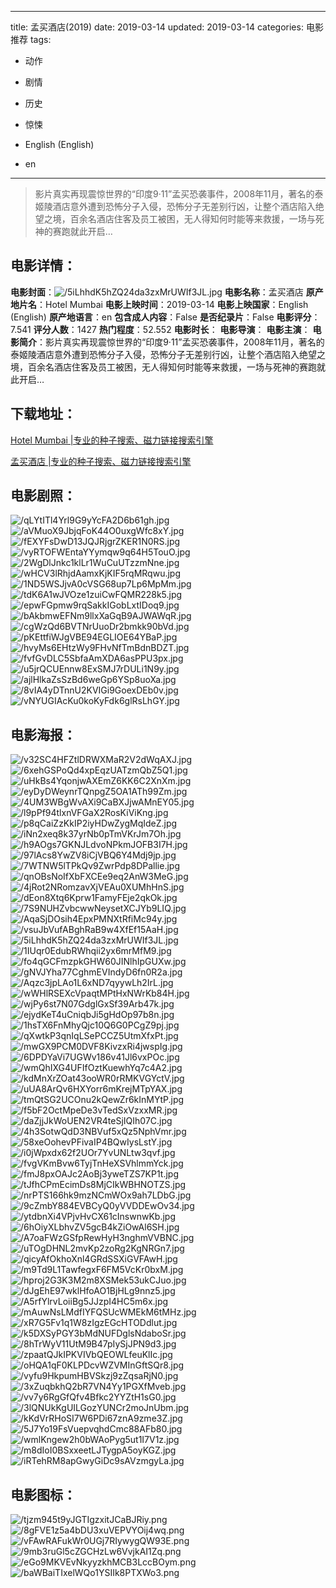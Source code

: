 
---
title: 孟买酒店(2019)
date: 2019-03-14
updated: 2019-03-14
categories: 电影推荐
tags:
- 动作
- 剧情
- 历史
- 惊悚

- English (English)
- en
---


> 影片真实再现震惊世界的“印度9·11”孟买恐袭事件，2008年11月，著名的泰姬陵酒店意外遭到恐怖分子入侵，恐怖分子无差别行凶，让整个酒店陷入绝望之境，百余名酒店住客及员工被困，无人得知何时能等来救援，一场与死神的赛跑就此开启…

## **电影详情**：

**电影封面**：<img src="https://image.tmdb.org/t/p/w200/5iLhhdK5hZQ24da3zxMrUWIf3JL.jpg" alt="/5iLhhdK5hZQ24da3zxMrUWIf3JL.jpg" title="/5iLhhdK5hZQ24da3zxMrUWIf3JL.jpg">
**电影名称**：孟买酒店
**原产地片名**：Hotel Mumbai
**电影上映时间**：2019-03-14
**电影上映国家**：English (English)
**原产地语言**：en
**包含成人内容**：False
**是否纪录片**：False
**电影评分**：7.541
**评分人数**：1427
**热门程度**：52.552
**电影时长**：
**电影导演**：
**电影主演**：
**电影简介**：影片真实再现震惊世界的“印度9·11”孟买恐袭事件，2008年11月，著名的泰姬陵酒店意外遭到恐怖分子入侵，恐怖分子无差别行凶，让整个酒店陷入绝望之境，百余名酒店住客及员工被困，无人得知何时能等来救援，一场与死神的赛跑就此开启…

## **下载地址**：
[Hotel Mumbai |专业的种子搜索、磁力链接搜索引擎](https://movie.amd794.com:2083/?search=Hotel%20Mumbai&ordering=&mode=match_phrase&page_size=10&page=1)

[孟买酒店 |专业的种子搜索、磁力链接搜索引擎](https://movie.amd794.com:2083/?search=%E5%AD%9F%E4%B9%B0%E9%85%92%E5%BA%97&ordering=&mode=match_phrase&page_size=10&page=1)
 

## **电影剧照**：
<img src="https://image.tmdb.org/t/p/original/qLYtITl4Yrl9G9yYcFA2D6b61gh.jpg" alt="/qLYtITl4Yrl9G9yYcFA2D6b61gh.jpg" title="/qLYtITl4Yrl9G9yYcFA2D6b61gh.jpg"><img src="https://image.tmdb.org/t/p/original/aVMuoX9JbjqFoK44O0uxgWfc8xY.jpg" alt="/aVMuoX9JbjqFoK44O0uxgWfc8xY.jpg" title="/aVMuoX9JbjqFoK44O0uxgWfc8xY.jpg"><img src="https://image.tmdb.org/t/p/original/fEXYFsDwD13JQJRjgrZKER1N0RS.jpg" alt="/fEXYFsDwD13JQJRjgrZKER1N0RS.jpg" title="/fEXYFsDwD13JQJRjgrZKER1N0RS.jpg"><img src="https://image.tmdb.org/t/p/original/vyRTOFWEntaYYymqw9q64H5TouO.jpg" alt="/vyRTOFWEntaYYymqw9q64H5TouO.jpg" title="/vyRTOFWEntaYYymqw9q64H5TouO.jpg"><img src="https://image.tmdb.org/t/p/original/2WgDlJnkc1klLr1WuCuUTzzmNne.jpg" alt="/2WgDlJnkc1klLr1WuCuUTzzmNne.jpg" title="/2WgDlJnkc1klLr1WuCuUTzzmNne.jpg"><img src="https://image.tmdb.org/t/p/original/wHCV3lRhjdAamxKjKIF5rqMRqwu.jpg" alt="/wHCV3lRhjdAamxKjKIF5rqMRqwu.jpg" title="/wHCV3lRhjdAamxKjKIF5rqMRqwu.jpg"><img src="https://image.tmdb.org/t/p/original/1ND5WSJjvA0cVSG68up7Lp6MpMm.jpg" alt="/1ND5WSJjvA0cVSG68up7Lp6MpMm.jpg" title="/1ND5WSJjvA0cVSG68up7Lp6MpMm.jpg"><img src="https://image.tmdb.org/t/p/original/tdK6A1wJVOze1zuiCwFQMR228k5.jpg" alt="/tdK6A1wJVOze1zuiCwFQMR228k5.jpg" title="/tdK6A1wJVOze1zuiCwFQMR228k5.jpg"><img src="https://image.tmdb.org/t/p/original/epwFGpmw9rqSakkIGobLxtIDoq9.jpg" alt="/epwFGpmw9rqSakkIGobLxtIDoq9.jpg" title="/epwFGpmw9rqSakkIGobLxtIDoq9.jpg"><img src="https://image.tmdb.org/t/p/original/bAkbmwEFNm9llxXaGqB9AJWAWqR.jpg" alt="/bAkbmwEFNm9llxXaGqB9AJWAWqR.jpg" title="/bAkbmwEFNm9llxXaGqB9AJWAWqR.jpg"><img src="https://image.tmdb.org/t/p/original/cgWzQd6BVTNrUuoDr2bmkk90bVd.jpg" alt="/cgWzQd6BVTNrUuoDr2bmkk90bVd.jpg" title="/cgWzQd6BVTNrUuoDr2bmkk90bVd.jpg"><img src="https://image.tmdb.org/t/p/original/pKEttfiWJgVBE94EGLIOE64YBaP.jpg" alt="/pKEttfiWJgVBE94EGLIOE64YBaP.jpg" title="/pKEttfiWJgVBE94EGLIOE64YBaP.jpg"><img src="https://image.tmdb.org/t/p/original/hvyMs6EHtzWy9FHvNfTmBdnBDZT.jpg" alt="/hvyMs6EHtzWy9FHvNfTmBdnBDZT.jpg" title="/hvyMs6EHtzWy9FHvNfTmBdnBDZT.jpg"><img src="https://image.tmdb.org/t/p/original/fvfGvDLC5SbfaAmXDA6asPPU3px.jpg" alt="/fvfGvDLC5SbfaAmXDA6asPPU3px.jpg" title="/fvfGvDLC5SbfaAmXDA6asPPU3px.jpg"><img src="https://image.tmdb.org/t/p/original/u5jrQCUEnnw8ExSMJ7rDULi1N9y.jpg" alt="/u5jrQCUEnnw8ExSMJ7rDULi1N9y.jpg" title="/u5jrQCUEnnw8ExSMJ7rDULi1N9y.jpg"><img src="https://image.tmdb.org/t/p/original/ajlHlkaZsSzBd6weGp6YSp8uoXa.jpg" alt="/ajlHlkaZsSzBd6weGp6YSp8uoXa.jpg" title="/ajlHlkaZsSzBd6weGp6YSp8uoXa.jpg"><img src="https://image.tmdb.org/t/p/original/8vIA4yDTnnU2KVIGi9GoexDEb0v.jpg" alt="/8vIA4yDTnnU2KVIGi9GoexDEb0v.jpg" title="/8vIA4yDTnnU2KVIGi9GoexDEb0v.jpg"><img src="https://image.tmdb.org/t/p/original/vNYUGIAcKu0koKyFdk6glRsLhGY.jpg" alt="/vNYUGIAcKu0koKyFdk6glRsLhGY.jpg" title="/vNYUGIAcKu0koKyFdk6glRsLhGY.jpg">

## **电影海报**：
<img src="https://image.tmdb.org/t/p/original/v32SC4HFZtlDRWXMaR2V2dWqAXJ.jpg" alt="/v32SC4HFZtlDRWXMaR2V2dWqAXJ.jpg" title="/v32SC4HFZtlDRWXMaR2V2dWqAXJ.jpg"><img src="https://image.tmdb.org/t/p/original/6xehGSPoQd4xpEqzUATzmQbZ5Q1.jpg" alt="/6xehGSPoQd4xpEqzUATzmQbZ5Q1.jpg" title="/6xehGSPoQd4xpEqzUATzmQbZ5Q1.jpg"><img src="https://image.tmdb.org/t/p/original/uHkBs4YqonjwAXEmZ6KK6C2XnXm.jpg" alt="/uHkBs4YqonjwAXEmZ6KK6C2XnXm.jpg" title="/uHkBs4YqonjwAXEmZ6KK6C2XnXm.jpg"><img src="https://image.tmdb.org/t/p/original/eyDyDWeynrTQnpgZ5OA1ATh99Zm.jpg" alt="/eyDyDWeynrTQnpgZ5OA1ATh99Zm.jpg" title="/eyDyDWeynrTQnpgZ5OA1ATh99Zm.jpg"><img src="https://image.tmdb.org/t/p/original/4UM3WBgWvAXi9CaBXJjwAMnEY05.jpg" alt="/4UM3WBgWvAXi9CaBXJjwAMnEY05.jpg" title="/4UM3WBgWvAXi9CaBXJjwAMnEY05.jpg"><img src="https://image.tmdb.org/t/p/original/l9pPf94tlxnVFGaX2RosKiViKng.jpg" alt="/l9pPf94tlxnVFGaX2RosKiViKng.jpg" title="/l9pPf94tlxnVFGaX2RosKiViKng.jpg"><img src="https://image.tmdb.org/t/p/original/p8qCaiZzKkIP2iyHDwZygMqIdeZ.jpg" alt="/p8qCaiZzKkIP2iyHDwZygMqIdeZ.jpg" title="/p8qCaiZzKkIP2iyHDwZygMqIdeZ.jpg"><img src="https://image.tmdb.org/t/p/original/iNn2xeq8k37yrNb0pTmVKrJm7Oh.jpg" alt="/iNn2xeq8k37yrNb0pTmVKrJm7Oh.jpg" title="/iNn2xeq8k37yrNb0pTmVKrJm7Oh.jpg"><img src="https://image.tmdb.org/t/p/original/h9AOgs7GKNJLdvoNPkmJOFB3I7H.jpg" alt="/h9AOgs7GKNJLdvoNPkmJOFB3I7H.jpg" title="/h9AOgs7GKNJLdvoNPkmJOFB3I7H.jpg"><img src="https://image.tmdb.org/t/p/original/97lAcs8YwZV8iCjVBQ6Y4Mdj9jp.jpg" alt="/97lAcs8YwZV8iCjVBQ6Y4Mdj9jp.jpg" title="/97lAcs8YwZV8iCjVBQ6Y4Mdj9jp.jpg"><img src="https://image.tmdb.org/t/p/original/7WTNW5lTPkQv9ZwrPdp8DPallie.jpg" alt="/7WTNW5lTPkQv9ZwrPdp8DPallie.jpg" title="/7WTNW5lTPkQv9ZwrPdp8DPallie.jpg"><img src="https://image.tmdb.org/t/p/original/qnOBsNoIfXbFXCEe9eq2AnW3MeG.jpg" alt="/qnOBsNoIfXbFXCEe9eq2AnW3MeG.jpg" title="/qnOBsNoIfXbFXCEe9eq2AnW3MeG.jpg"><img src="https://image.tmdb.org/t/p/original/4jRot2NRomzavXjVEAu0XUMhHnS.jpg" alt="/4jRot2NRomzavXjVEAu0XUMhHnS.jpg" title="/4jRot2NRomzavXjVEAu0XUMhHnS.jpg"><img src="https://image.tmdb.org/t/p/original/dEon8Xtq6Kprw1FamyFEje2qkOk.jpg" alt="/dEon8Xtq6Kprw1FamyFEje2qkOk.jpg" title="/dEon8Xtq6Kprw1FamyFEje2qkOk.jpg"><img src="https://image.tmdb.org/t/p/original/7S9NUHZvbcwwNeysetXCJYb9LIQ.jpg" alt="/7S9NUHZvbcwwNeysetXCJYb9LIQ.jpg" title="/7S9NUHZvbcwwNeysetXCJYb9LIQ.jpg"><img src="https://image.tmdb.org/t/p/original/AqaSjDOsih4EpxPMNXtRfiMc94y.jpg" alt="/AqaSjDOsih4EpxPMNXtRfiMc94y.jpg" title="/AqaSjDOsih4EpxPMNXtRfiMc94y.jpg"><img src="https://image.tmdb.org/t/p/original/vsuJbVufABghRaB9w4XfEf15AaH.jpg" alt="/vsuJbVufABghRaB9w4XfEf15AaH.jpg" title="/vsuJbVufABghRaB9w4XfEf15AaH.jpg"><img src="https://image.tmdb.org/t/p/original/5iLhhdK5hZQ24da3zxMrUWIf3JL.jpg" alt="/5iLhhdK5hZQ24da3zxMrUWIf3JL.jpg" title="/5iLhhdK5hZQ24da3zxMrUWIf3JL.jpg"><img src="https://image.tmdb.org/t/p/original/1IUqr0EdubRWhqii2yx6mrMfM9.jpg" alt="/1IUqr0EdubRWhqii2yx6mrMfM9.jpg" title="/1IUqr0EdubRWhqii2yx6mrMfM9.jpg"><img src="https://image.tmdb.org/t/p/original/fo4qGCFmzpkGHW60JINlhIpGUXw.jpg" alt="/fo4qGCFmzpkGHW60JINlhIpGUXw.jpg" title="/fo4qGCFmzpkGHW60JINlhIpGUXw.jpg"><img src="https://image.tmdb.org/t/p/original/gNVJYha77CghmEVIndyD6fn0R2a.jpg" alt="/gNVJYha77CghmEVIndyD6fn0R2a.jpg" title="/gNVJYha77CghmEVIndyD6fn0R2a.jpg"><img src="https://image.tmdb.org/t/p/original/Aqzc3jpLAo1L6xND7qyywLh2IrL.jpg" alt="/Aqzc3jpLAo1L6xND7qyywLh2IrL.jpg" title="/Aqzc3jpLAo1L6xND7qyywLh2IrL.jpg"><img src="https://image.tmdb.org/t/p/original/wWHlRSEXcVpaqtMPtHxNWrKb84H.jpg" alt="/wWHlRSEXcVpaqtMPtHxNWrKb84H.jpg" title="/wWHlRSEXcVpaqtMPtHxNWrKb84H.jpg"><img src="https://image.tmdb.org/t/p/original/wjPy6st7N07GdglGxSf39Arb47k.jpg" alt="/wjPy6st7N07GdglGxSf39Arb47k.jpg" title="/wjPy6st7N07GdglGxSf39Arb47k.jpg"><img src="https://image.tmdb.org/t/p/original/ejydKeT4uCniqbJi5gHdOp97b8n.jpg" alt="/ejydKeT4uCniqbJi5gHdOp97b8n.jpg" title="/ejydKeT4uCniqbJi5gHdOp97b8n.jpg"><img src="https://image.tmdb.org/t/p/original/1hsTX6FnMhyQjc10Q6G0PCgZ9pj.jpg" alt="/1hsTX6FnMhyQjc10Q6G0PCgZ9pj.jpg" title="/1hsTX6FnMhyQjc10Q6G0PCgZ9pj.jpg"><img src="https://image.tmdb.org/t/p/original/qXwtkP3qnIqLSePCCZ5UtmXfxPt.jpg" alt="/qXwtkP3qnIqLSePCCZ5UtmXfxPt.jpg" title="/qXwtkP3qnIqLSePCCZ5UtmXfxPt.jpg"><img src="https://image.tmdb.org/t/p/original/mwGX9PCM0DVF8KivzxRi4jwspIg.jpg" alt="/mwGX9PCM0DVF8KivzxRi4jwspIg.jpg" title="/mwGX9PCM0DVF8KivzxRi4jwspIg.jpg"><img src="https://image.tmdb.org/t/p/original/6DPDYaVi7UGWv186v41Jl6vxPOc.jpg" alt="/6DPDYaVi7UGWv186v41Jl6vxPOc.jpg" title="/6DPDYaVi7UGWv186v41Jl6vxPOc.jpg"><img src="https://image.tmdb.org/t/p/original/wmQhIXG4UFIfOztKuewhYq7c4A2.jpg" alt="/wmQhIXG4UFIfOztKuewhYq7c4A2.jpg" title="/wmQhIXG4UFIfOztKuewhYq7c4A2.jpg"><img src="https://image.tmdb.org/t/p/original/kdMnXrZOat43ooWR0rRMKVGYctV.jpg" alt="/kdMnXrZOat43ooWR0rRMKVGYctV.jpg" title="/kdMnXrZOat43ooWR0rRMKVGYctV.jpg"><img src="https://image.tmdb.org/t/p/original/uUA8ArQv6HXYorr6mKrejMTpYAX.jpg" alt="/uUA8ArQv6HXYorr6mKrejMTpYAX.jpg" title="/uUA8ArQv6HXYorr6mKrejMTpYAX.jpg"><img src="https://image.tmdb.org/t/p/original/tmQtSG2UCOnu2kQewZr6kInMYtP.jpg" alt="/tmQtSG2UCOnu2kQewZr6kInMYtP.jpg" title="/tmQtSG2UCOnu2kQewZr6kInMYtP.jpg"><img src="https://image.tmdb.org/t/p/original/f5bF2OctMpeDe3vTedSxVzxxMR.jpg" alt="/f5bF2OctMpeDe3vTedSxVzxxMR.jpg" title="/f5bF2OctMpeDe3vTedSxVzxxMR.jpg"><img src="https://image.tmdb.org/t/p/original/daZjjJkWoUEN2VR4teSjIQIh07C.jpg" alt="/daZjjJkWoUEN2VR4teSjIQIh07C.jpg" title="/daZjjJkWoUEN2VR4teSjIQIh07C.jpg"><img src="https://image.tmdb.org/t/p/original/4h3SotwQdD3NBVuf5xQz5NphVmr.jpg" alt="/4h3SotwQdD3NBVuf5xQz5NphVmr.jpg" title="/4h3SotwQdD3NBVuf5xQz5NphVmr.jpg"><img src="https://image.tmdb.org/t/p/original/58xeOohevPFivaIP4BQwIysLstY.jpg" alt="/58xeOohevPFivaIP4BQwIysLstY.jpg" title="/58xeOohevPFivaIP4BQwIysLstY.jpg"><img src="https://image.tmdb.org/t/p/original/i0jWpxdx62f2UOr7YvUNLtw3qvf.jpg" alt="/i0jWpxdx62f2UOr7YvUNLtw3qvf.jpg" title="/i0jWpxdx62f2UOr7YvUNLtw3qvf.jpg"><img src="https://image.tmdb.org/t/p/original/fvgVKmBvw6TyjTnHeXSVhlmmYck.jpg" alt="/fvgVKmBvw6TyjTnHeXSVhlmmYck.jpg" title="/fvgVKmBvw6TyjTnHeXSVhlmmYck.jpg"><img src="https://image.tmdb.org/t/p/original/fmJ8pxOAJc2AoBj3yweTZS7KP1t.jpg" alt="/fmJ8pxOAJc2AoBj3yweTZS7KP1t.jpg" title="/fmJ8pxOAJc2AoBj3yweTZS7KP1t.jpg"><img src="https://image.tmdb.org/t/p/original/tJfhCPmEcimDs8MjCIkWBHNOTZS.jpg" alt="/tJfhCPmEcimDs8MjCIkWBHNOTZS.jpg" title="/tJfhCPmEcimDs8MjCIkWBHNOTZS.jpg"><img src="https://image.tmdb.org/t/p/original/nrPTS166hk9mzNCmWOx9ah7LDbG.jpg" alt="/nrPTS166hk9mzNCmWOx9ah7LDbG.jpg" title="/nrPTS166hk9mzNCmWOx9ah7LDbG.jpg"><img src="https://image.tmdb.org/t/p/original/9cZmbY884EVBCyQ0yVVDDEwOv34.jpg" alt="/9cZmbY884EVBCyQ0yVVDDEwOv34.jpg" title="/9cZmbY884EVBCyQ0yVVDDEwOv34.jpg"><img src="https://image.tmdb.org/t/p/original/ytdbnXi4VPjvHvCX61cInswnwKb.jpg" alt="/ytdbnXi4VPjvHvCX61cInswnwKb.jpg" title="/ytdbnXi4VPjvHvCX61cInswnwKb.jpg"><img src="https://image.tmdb.org/t/p/original/6hOiyXLbhvZV5gcB4kZiOwAl6SH.jpg" alt="/6hOiyXLbhvZV5gcB4kZiOwAl6SH.jpg" title="/6hOiyXLbhvZV5gcB4kZiOwAl6SH.jpg"><img src="https://image.tmdb.org/t/p/original/A7oaFWzGSfpRewHyH3nghmVVBNC.jpg" alt="/A7oaFWzGSfpRewHyH3nghmVVBNC.jpg" title="/A7oaFWzGSfpRewHyH3nghmVVBNC.jpg"><img src="https://image.tmdb.org/t/p/original/uTOgDHNL2mvKp2zoRg2KgNRGn7.jpg" alt="/uTOgDHNL2mvKp2zoRg2KgNRGn7.jpg" title="/uTOgDHNL2mvKp2zoRg2KgNRGn7.jpg"><img src="https://image.tmdb.org/t/p/original/qicyAfOkhoXnl4GRdSSXiGVFAwH.jpg" alt="/qicyAfOkhoXnl4GRdSSXiGVFAwH.jpg" title="/qicyAfOkhoXnl4GRdSSXiGVFAwH.jpg"><img src="https://image.tmdb.org/t/p/original/m9Td9L1TawfegxF6FM5VcKr0bxM.jpg" alt="/m9Td9L1TawfegxF6FM5VcKr0bxM.jpg" title="/m9Td9L1TawfegxF6FM5VcKr0bxM.jpg"><img src="https://image.tmdb.org/t/p/original/hproj2G3K3M2m8XSMek53ukCJuo.jpg" alt="/hproj2G3K3M2m8XSMek53ukCJuo.jpg" title="/hproj2G3K3M2m8XSMek53ukCJuo.jpg"><img src="https://image.tmdb.org/t/p/original/dJgEhE97wklHfoAO1BjHLg9nnz5.jpg" alt="/dJgEhE97wklHfoAO1BjHLg9nnz5.jpg" title="/dJgEhE97wklHfoAO1BjHLg9nnz5.jpg"><img src="https://image.tmdb.org/t/p/original/A5rfYlrvLoiiBg5JJzpI4HC5m6x.jpg" alt="/A5rfYlrvLoiiBg5JJzpI4HC5m6x.jpg" title="/A5rfYlrvLoiiBg5JJzpI4HC5m6x.jpg"><img src="https://image.tmdb.org/t/p/original/mAuwNsLMdfIYFQSUcWMEkM6tMHz.jpg" alt="/mAuwNsLMdfIYFQSUcWMEkM6tMHz.jpg" title="/mAuwNsLMdfIYFQSUcWMEkM6tMHz.jpg"><img src="https://image.tmdb.org/t/p/original/xR7G5Fv1q1W8zIgzEGcHTODdlut.jpg" alt="/xR7G5Fv1q1W8zIgzEGcHTODdlut.jpg" title="/xR7G5Fv1q1W8zIgzEGcHTODdlut.jpg"><img src="https://image.tmdb.org/t/p/original/k5DXSyPGY3bMdNUFDglsNdaboSr.jpg" alt="/k5DXSyPGY3bMdNUFDglsNdaboSr.jpg" title="/k5DXSyPGY3bMdNUFDglsNdaboSr.jpg"><img src="https://image.tmdb.org/t/p/original/8hTrWyV11UtM9B47pIySjJPN9d3.jpg" alt="/8hTrWyV11UtM9B47pIySjJPN9d3.jpg" title="/8hTrWyV11UtM9B47pIySjJPN9d3.jpg"><img src="https://image.tmdb.org/t/p/original/zpaatQJkIPKVIVbQEOWLfeuKlIc.jpg" alt="/zpaatQJkIPKVIVbQEOWLfeuKlIc.jpg" title="/zpaatQJkIPKVIVbQEOWLfeuKlIc.jpg"><img src="https://image.tmdb.org/t/p/original/oHQA1qF0KLPDcvWZVMInGftSQr8.jpg" alt="/oHQA1qF0KLPDcvWZVMInGftSQr8.jpg" title="/oHQA1qF0KLPDcvWZVMInGftSQr8.jpg"><img src="https://image.tmdb.org/t/p/original/vyfu9HkpumHBVSkzj9zZqsaRjN0.jpg" alt="/vyfu9HkpumHBVSkzj9zZqsaRjN0.jpg" title="/vyfu9HkpumHBVSkzj9zZqsaRjN0.jpg"><img src="https://image.tmdb.org/t/p/original/3xZuqbkhQ2bR7VN4Yy1PGXfMveb.jpg" alt="/3xZuqbkhQ2bR7VN4Yy1PGXfMveb.jpg" title="/3xZuqbkhQ2bR7VN4Yy1PGXfMveb.jpg"><img src="https://image.tmdb.org/t/p/original/vv7y6RgGfQfv4Bfkc2YYZtH1sG0.jpg" alt="/vv7y6RgGfQfv4Bfkc2YYZtH1sG0.jpg" title="/vv7y6RgGfQfv4Bfkc2YYZtH1sG0.jpg"><img src="https://image.tmdb.org/t/p/original/3lQNUkKgUILGozYUNCr2moJnUbm.jpg" alt="/3lQNUkKgUILGozYUNCr2moJnUbm.jpg" title="/3lQNUkKgUILGozYUNCr2moJnUbm.jpg"><img src="https://image.tmdb.org/t/p/original/kKdVrRHoSI7W6PDi67znA9zme3Z.jpg" alt="/kKdVrRHoSI7W6PDi67znA9zme3Z.jpg" title="/kKdVrRHoSI7W6PDi67znA9zme3Z.jpg"><img src="https://image.tmdb.org/t/p/original/5J7Yo19FsVuepvqhdCmc88AFb80.jpg" alt="/5J7Yo19FsVuepvqhdCmc88AFb80.jpg" title="/5J7Yo19FsVuepvqhdCmc88AFb80.jpg"><img src="https://image.tmdb.org/t/p/original/wmlKngew2h0bWAoPyg5ut1I7V1z.jpg" alt="/wmlKngew2h0bWAoPyg5ut1I7V1z.jpg" title="/wmlKngew2h0bWAoPyg5ut1I7V1z.jpg"><img src="https://image.tmdb.org/t/p/original/m8dIoI0BSxxeetLJTygpA5oyKGZ.jpg" alt="/m8dIoI0BSxxeetLJTygpA5oyKGZ.jpg" title="/m8dIoI0BSxxeetLJTygpA5oyKGZ.jpg"><img src="https://image.tmdb.org/t/p/original/iRTehRM8apGwyGiDc9sAVzmgyLa.jpg" alt="/iRTehRM8apGwyGiDc9sAVzmgyLa.jpg" title="/iRTehRM8apGwyGiDc9sAVzmgyLa.jpg">

## **电影图标**：
<img src="https://image.tmdb.org/t/p/original/tjzm945t9yJGTIgzxitJCaBJRiy.png" alt="/tjzm945t9yJGTIgzxitJCaBJRiy.png" title="/tjzm945t9yJGTIgzxitJCaBJRiy.png"><img src="https://image.tmdb.org/t/p/original/8gFVE1z5a4bDU3xuVEPVYOij4wq.png" alt="/8gFVE1z5a4bDU3xuVEPVYOij4wq.png" title="/8gFVE1z5a4bDU3xuVEPVYOij4wq.png"><img src="https://image.tmdb.org/t/p/original/vFAwRAFukWr0UGj7RIywygQW93E.png" alt="/vFAwRAFukWr0UGj7RIywygQW93E.png" title="/vFAwRAFukWr0UGj7RIywygQW93E.png"><img src="https://image.tmdb.org/t/p/original/9mb3ruGl5cZGCHzLw6VvjkAI1Zq.png" alt="/9mb3ruGl5cZGCHzLw6VvjkAI1Zq.png" title="/9mb3ruGl5cZGCHzLw6VvjkAI1Zq.png"><img src="https://image.tmdb.org/t/p/original/eGo9MKVEvNkyyzkhMCB3LccBOym.png" alt="/eGo9MKVEvNkyyzkhMCB3LccBOym.png" title="/eGo9MKVEvNkyyzkhMCB3LccBOym.png"><img src="https://image.tmdb.org/t/p/original/baWBaiTIxelWQo1YSIIk8PTXWo3.png" alt="/baWBaiTIxelWQo1YSIIk8PTXWo3.png" title="/baWBaiTIxelWQo1YSIIk8PTXWo3.png">
